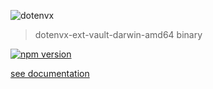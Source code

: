 ![dotenvx](https://dotenvx.com/better-banner.png)

> dotenvx-ext-vault-darwin-amd64 binary

[![npm version](https://img.shields.io/npm/v/@dotenvx/dotenvx-ext-vault-darwin-amd64.svg)](https://www.npmjs.com/package/@dotenvx/dotenvx-ext-vault-darwin-amd64)

[see documentation](https://github.com/dotenvx/dotenvx-ext-vault)

&nbsp;
